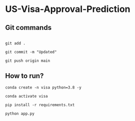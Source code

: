 # US-Visa-Approval-Prediction

## Git commands

```base

git add .

git commit -m "Updated"

git push origin main

```

## How to run?

```base
conda create -n visa python=3.8 -y
```

```base
conda activate visa
```
```base
pip install -r requirements.txt
```
```base
python app.py
```
